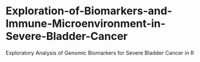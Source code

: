 # Exploration-of-Biomarkers-and-Immune-Microenvironment-in-Severe-Bladder-Cancer
Exploratory Analysis of Genomic Biomarkers for Severe Bladder Cancer in R 
